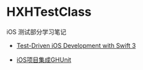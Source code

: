 # HXHTestClass
iOS 测试部分学习笔记
* [Test-Driven iOS Development with Swift 3](https://www.amazon.cn/gp/product/portal/desktop/B01M13T83F?ie=UTF8&*Version*=1&*entries*=0&deviceType=desktop)

* [iOS项目集成GHUnit](http://blog.csdn.net/lpw__7754/article/details/52092797)

